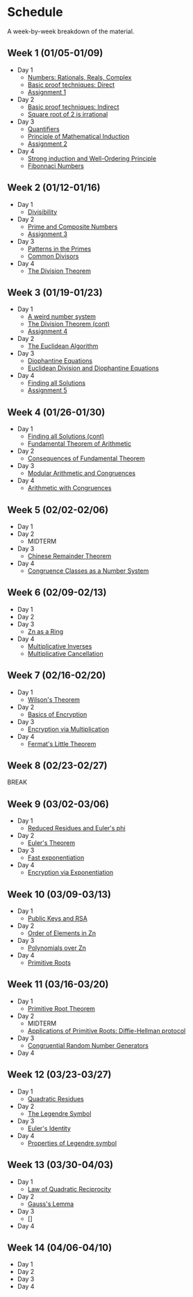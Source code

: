 # Schedule

A week-by-week breakdown of the material.

## Week  1 (01/05-01/09)

- Day 1
    - [Numbers: Rationals, Reals, Complex](notes/numbers_intro.md)
    - [Basic proof techniques: Direct](notes/proofs_basic.md)
    - [Assignment 1](assignments/1.md)
- Day 2
    - [Basic proof techniques: Indirect](notes/proofs_basic.md)
    - [Square root of 2 is irrational](notes/irrationality_of_sqrt2.md)
- Day 3
    - [Quantifiers](notes/proofs_quantifiers.md)
    - [Principle of Mathematical Induction](notes/proofs_induction.md)
    - [Assignment 2](assignments/2.md)
- Day 4
    - [Strong induction and Well-Ordering Principle](notes/proofs_induction_other.md)
    - [Fibonnaci Numbers](notes/numbers_fibonacci.md)

## Week  2 (01/12-01/16)

- Day 1
    - [Divisibility](notes/numbers_divisibility.md)
- Day 2
    - [Prime and Composite Numbers](notes/primes_intro.md)
    - [Assignment 3](assignments/3.md)
- Day 3
    - [Patterns in the Primes](notes/primes_patterns.md)
    - [Common Divisors](notes/numbers_gcd.md)
- Day 4
    - [The Division Theorem](notes/numbers_division_theorem.md)

## Week  3 (01/19-01/23)

- Day 1
    - [A weird number system](notes/weird_number_system.md)
    - [The Division Theorem (cont)](notes/numbers_division_theorem.md)
    - [Assignment 4](assignments/4.md)
- Day 2
    - [The Euclidean Algorithm](notes/numbers_euclidean_algorithm.md)
- Day 3
    - [Diophantine Equations](notes/equations_diophantine_intro.md)
    - [Euclidean Division and Diophantine Equations](notes/equations_diophantine_and_euclidean.md)
- Day 4
    - [Finding all Solutions](notes/equations_diophantine_all_solutions.md)
    - [Assignment 5](assignments/5.md)

## Week  4 (01/26-01/30)

- Day 1
    - [Finding all Solutions (cont)](notes/equations_diophantine_all_solutions.md)
    - [Fundamental Theorem of Arithmetic](notes/numbers_fundamental_theorem.md)
- Day 2
    - [Consequences of Fundamental Theorem](notes/numbers_fta_consequences.md)
- Day 3
    - [Modular Arithmetic and Congruences](notes/congruence_intro.md)
- Day 4
    - [Arithmetic with Congruences](notes/congruence_arithmetic.md)

## Week  5 (02/02-02/06)

- Day 1
- Day 2
    - MIDTERM
- Day 3
    - [Chinese Remainder Theorem](notes/congruence_chinese_remainder.md)
- Day 4
    - [Congruence Classes as a Number System](notes/congruence_system.md)

## Week  6 (02/09-02/13)

- Day 1
- Day 2
- Day 3
    - [Zn as a Ring](notes/congruence_ring.md)
- Day 4
    - [Multiplicative Inverses](notes/congruence_multiplicative_inverses.md)
    - [Multiplicative Cancellation](notes/congruence_multiplicative_cancellation.md)

## Week  7 (02/16-02/20)

- Day 1
    - [Wilson's Theorem](notes/congruence_wilsons.md)
- Day 2
    - [Basics of Encryption](notes/encryption_basic.md)
- Day 3
    - [Encryption via Multiplication](notes/encryption_mult.md)
- Day 4
    - [Fermat's Little Theorem](notes/congruence_fermats.md)

## Week  8 (02/23-02/27)

BREAK

## Week  9 (03/02-03/06)

- Day 1
    - [Reduced Residues and Euler's phi](notes/residues_basics.md)
- Day 2
    - [Euler's Theorem](notes/residues_eulers_theorem.md)
- Day 3
    - [Fast exponentiation](notes/residues_exponentation.md)
- Day 4
    - [Encryption via Exponentiation](notes/encryption_exp.md)

## Week 10 (03/09-03/13)

- Day 1
    - [Public Keys and RSA](notes/encryption_rsa.md)
- Day 2
    - [Order of Elements in Zn](notes/residues_order.md)
- Day 3
    - [Polynomials over Zn](notes/residues_polynomials.md)
- Day 4
    - [Primitive Roots](notes/residues_primitive_roots.md)

## Week 11 (03/16-03/20)

- Day 1
    - [Primitive Root Theorem](notes/residues_primitive_root_theorem.md)
- Day 2
    - MIDTERM
    - [Applications of Primitive Roots: Diffie-Hellman protocol](notes/encryption_diffie_hellman.md)
- Day 3
    - [Congruential Random Number Generators](notes/numbers_random.md)
- Day 4

## Week 12 (03/23-03/27)

- Day 1
    - [Quadratic Residues](notes/residues_quadratic.md)
- Day 2
    - [The Legendre Symbol](notes/residues_legendre.md)
- Day 3
    - [Euler's Identity](notes/residues_eulers_identity.md)
- Day 4
    - [Properties of Legendre symbol](notes/residues_legendre_properties.md)

## Week 13 (03/30-04/03)

- Day 1
    - [Law of Quadratic Reciprocity](notes/residues_reciprocity.md)
- Day 2
    - [Gauss's Lemma](notes/residues_gauss_lemma.md)
- Day 3
    - []
- Day 4

## Week 14 (04/06-04/10)

- Day 1
- Day 2
- Day 3
- Day 4
